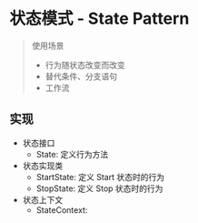 # 状态模式 - State Pattern

> 使用场景
> - 行为随状态改变而改变
> - 替代条件、分支语句
> - 工作流

## 实现
- 状态接口 
    - State: 定义行为方法
- 状态实现类
    - StartState: 定义 Start 状态时的行为
    - StopState: 定义 Stop 状态时的行为
- 状态上下文 
    - StateContext: 
